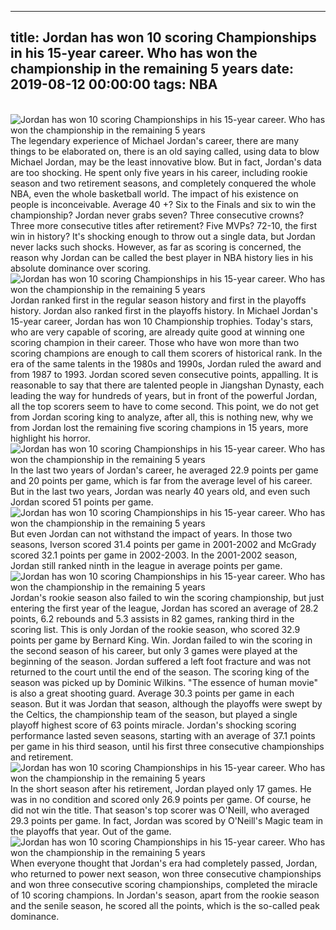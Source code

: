 
---
title: Jordan has won 10 scoring Championships in his 15-year career. Who has won the championship in the remaining 5 years
date: 2019-08-12 00:00:00
tags:  NBA
---
​
![Jordan has won 10 scoring Championships in his 15-year career. Who has won the championship in the remaining 5 years](3ccf52eb44f0487da6b6da5f3f2fca91.jpg)
​
The legendary experience of Michael Jordan's career, there are many things to be elaborated on, there is an old saying called, using data to blow Michael Jordan, may be the least innovative blow.
But in fact, Jordan's data are too shocking. He spent only five years in his career, including rookie season and two retirement seasons, and completely conquered the whole NBA, even the whole basketball world. The impact of his existence on people is inconceivable.
Average 40 +? Six to the Finals and six to win the championship? Jordan never grabs seven? Three consecutive crowns? Three more consecutive titles after retirement? Five MVPs? 72-10, the first win in history? It's shocking enough to throw out a single data, but Jordan never lacks such shocks.
However, as far as scoring is concerned, the reason why Jordan can be called the best player in NBA history lies in his absolute dominance over scoring.
​
![Jordan has won 10 scoring Championships in his 15-year career. Who has won the championship in the remaining 5 years](64ba6cef8be94aa38be69834b5958a15.jpg)
​
Jordan ranked first in the regular season history and first in the playoffs history. Jordan also ranked first in the playoffs history. In Michael Jordan's 15-year career, Jordan has won 10 Championship trophies.
Today's stars, who are very capable of scoring, are already quite good at winning one scoring champion in their career. Those who have won more than two scoring champions are enough to call them scorers of historical rank. In the era of the same talents in the 1980s and 1990s, Jordan ruled the award and from 1987 to 1993. Jordan scored seven consecutive points, appalling.
It is reasonable to say that there are talented people in Jiangshan Dynasty, each leading the way for hundreds of years, but in front of the powerful Jordan, all the top scorers seem to have to come second.
This point, we do not get from Jordan scoring king to analyze, after all, this is nothing new, why we from Jordan lost the remaining five scoring champions in 15 years, more highlight his horror.
​
![Jordan has won 10 scoring Championships in his 15-year career. Who has won the championship in the remaining 5 years](deaf6bf94fdd48a3ac9509904d5c115a.jpg)
​
In the last two years of Jordan's career, he averaged 22.9 points per game and 20 points per game, which is far from the average level of his career. But in the last two years, Jordan was nearly 40 years old, and even such Jordan scored 51 points per game.
​
![Jordan has won 10 scoring Championships in his 15-year career. Who has won the championship in the remaining 5 years](4818f0555c9f41afa5b07f2d50624dc3.jpg)
​
But even Jordan can not withstand the impact of years. In those two seasons, Iverson scored 31.4 points per game in 2001-2002 and McGrady scored 32.1 points per game in 2002-2003. In the 2001-2002 season, Jordan still ranked ninth in the league in average points per game.
​
![Jordan has won 10 scoring Championships in his 15-year career. Who has won the championship in the remaining 5 years](436ccfc233724deba4bd9d4166337e07.jpg)
​
Jordan's rookie season also failed to win the scoring championship, but just entering the first year of the league, Jordan has scored an average of 28.2 points, 6.2 rebounds and 5.3 assists in 82 games, ranking third in the scoring list. This is only Jordan of the rookie season, who scored 32.9 points per game by Bernard King. Win.
Jordan failed to win the scoring in the second season of his career, but only 3 games were played at the beginning of the season. Jordan suffered a left foot fracture and was not returned to the court until the end of the season. The scoring king of the season was picked up by Dominic Wilkins. "The essence of human movie" is also a great shooting guard. Average 30.3 points per game in each season. But it was Jordan that season, although the playoffs were swept by the Celtics, the championship team of the season, but played a single playoff highest score of 63 points miracle.
Jordan's shocking scoring performance lasted seven seasons, starting with an average of 37.1 points per game in his third season, until his first three consecutive championships and retirement.
​
![Jordan has won 10 scoring Championships in his 15-year career. Who has won the championship in the remaining 5 years](83fff961ce034dc087a6dba0e6876202.jpg)
​
In the short season after his retirement, Jordan played only 17 games. He was in no condition and scored only 26.9 points per game. Of course, he did not win the title. That season's top scorer was O'Neill, who averaged 29.3 points per game. In fact, Jordan was scored by O'Neill's Magic team in the playoffs that year. Out of the game.
​
![Jordan has won 10 scoring Championships in his 15-year career. Who has won the championship in the remaining 5 years](baad013e8901414cbfdb4e343242bc42.jpg)
​
When everyone thought that Jordan's era had completely passed, Jordan, who returned to power next season, won three consecutive championships and won three consecutive scoring championships, completed the miracle of 10 scoring champions.
In Jordan's season, apart from the rookie season and the senile season, he scored all the points, which is the so-called peak dominance.